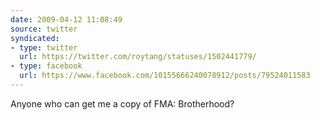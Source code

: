 ```yaml
---
date: 2009-04-12 11:08:49
source: twitter
syndicated:
- type: twitter
  url: https://twitter.com/roytang/statuses/1502441779/
- type: facebook
  url: https://www.facebook.com/10155666240078912/posts/79524011583
---
```


Anyone who can get me a copy of FMA: Brotherhood?